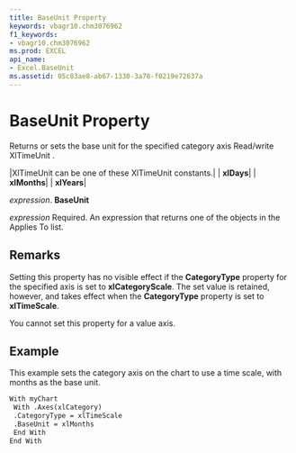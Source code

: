 ```yaml
---
title: BaseUnit Property
keywords: vbagr10.chm3076962
f1_keywords:
- vbagr10.chm3076962
ms.prod: EXCEL
api_name:
- Excel.BaseUnit
ms.assetid: 05c83ae8-ab67-1330-3a78-f0219e72637a
---
```



# BaseUnit Property

Returns or sets the base unit for the specified category axis Read/write XlTimeUnit .



|XlTimeUnit can be one of these XlTimeUnit constants.|
| **xlDays**|
| **xlMonths**|
| **xlYears**|

 _expression_. **BaseUnit**

 _expression_ Required. An expression that returns one of the objects in the Applies To list.

## Remarks

Setting this property has no visible effect if the  **CategoryType** property for the specified axis is set to **xlCategoryScale**. The set value is retained, however, and takes effect when the  **CategoryType** property is set to **xlTimeScale**.

You cannot set this property for a value axis.


## Example

This example sets the category axis on the chart to use a time scale, with months as the base unit.


```vb
With myChart 
 With .Axes(xlCategory) 
 .CategoryType = xlTimeScale 
 .BaseUnit = xlMonths 
 End With 
End With
```


